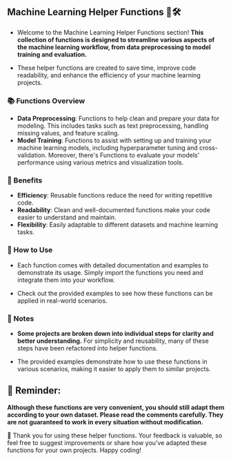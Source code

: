 ## Machine Learning Helper Functions 🤖🛠️

* Welcome to the Machine Learning Helper Functions section! **This collection of functions is designed to streamline various aspects of the machine learning workflow, from data preprocessing to model training and evaluation.**
  
* These helper functions are created to save time, improve code readability, and enhance the efficiency of your machine learning projects.

### 📚 Functions Overview

- **Data Preprocessing**: Functions to help clean and prepare your data for modeling. This includes tasks such as text preprocessing, handling missing values, and feature scaling.
- **Model Training**: Functions to assist with setting up and training your machine learning models, including hyperparameter tuning and cross-validation. Moreover, there's Functions to evaluate your models' performance using various metrics and visualization tools.

### 🌟 Benefits

- **Efficiency**: Reusable functions reduce the need for writing repetitive code.
- **Readability**: Clean and well-documented functions make your code easier to understand and maintain.
- **Flexibility**: Easily adaptable to different datasets and machine learning tasks.

### 📖 How to Use

* Each function comes with detailed documentation and examples to demonstrate its usage. Simply import the functions you need and integrate them into your workflow.
  
* Check out the provided examples to see how these functions can be applied in real-world scenarios.

### 📝 Notes
* **Some projects are broken down into individual steps for clarity and better understanding.** For simplicity and reusability, many of these steps have been refactored into helper functions.
  
* The provided examples demonstrate how to use these functions in various scenarios, making it easier to apply them to similar projects.

## 🔔 Reminder: 
**Although these functions are very convenient, you should still adapt them according to your own dataset. Please read the comments carefully. They are not guaranteed to work in every situation without modification.**

🙏 Thank you for using these helper functions. Your feedback is valuable, so feel free to suggest improvements or share how you've adapted these functions for your own projects. Happy coding! 
